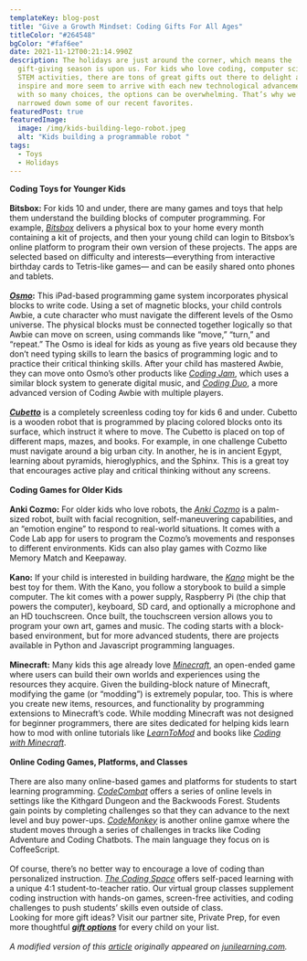 ```yaml
---
templateKey: blog-post
title: "Give a Growth Mindset: Coding Gifts For All Ages"
titleColor: "#264548"
bgColor: "#faf6ee"
date: 2021-11-12T00:21:14.990Z
description: The holidays are just around the corner, which means the
  gift-giving season is upon us. For kids who love coding, computer science, and
  STEM activities, there are tons of great gifts out there to delight and
  inspire and more seem to arrive with each new technological advancement. But
  with so many choices, the options can be overwhelming. That’s why we’ve
  narrowed down some of our recent favorites.
featuredPost: true
featuredImage:
  image: /img/kids-building-lego-robot.jpeg
  alt: "Kids building a programmable robot "
tags:
  - Toys
  - Holidays
---
```

**Coding Toys for Younger Kids**\
\
**Bitsbox:** For kids 10 and under, there are many games and toys that help them understand the building blocks of computer programming. For example, *[Bitsbox](https://bitsbox.com/)* delivers a physical box to your home every month containing a kit of projects, and then your young child can login to Bitsbox’s online platform to program their own version of these projects. The apps are selected based on difficulty and interests—everything from interactive birthday cards to Tetris-like games— and can be easily shared onto phones and tablets.\
\
***[Osmo](https://www.playosmo.com/en/coding-family/)*:** This iPad-based programming game system incorporates physical blocks to write code. Using a set of magnetic blocks, your child controls Awbie, a cute character who must navigate the different levels of the Osmo universe. The physical blocks must be connected together logically so that Awbie can move on screen, using commands like “move,” “turn,” and “repeat.” The Osmo is ideal for kids as young as five years old because they don’t need typing skills to learn the basics of programming logic and to practice their critical thinking skills. After your child has mastered Awbie, they can move onto Osmo’s other products like *[Coding Jam](https://www.playosmo.com/en/coding-jam/)*, which uses a similar block system to generate digital music, and *[Coding Duo](https://www.playosmo.com/en/coding-duo/)*, a more advanced version of Coding Awbie with multiple players.\
\
***[Cubetto](https://www.primotoys.com/)*** is a completely screenless coding toy for kids 6 and under. Cubetto is a wooden robot that is programmed by placing colored blocks onto its surface, which instruct it where to move. The Cubetto is placed on top of different maps, mazes, and books. For example, in one challenge Cubetto must navigate around a big urban city. In another, he is in ancient Egypt, learning about pyramids, hieroglyphics, and the Sphinx. This is a great toy that encourages active play and critical thinking without any screens.\
\
**Coding Games for Older Kids**\
\
**Anki Cozmo:** For older kids who love robots, the *[Anki Cozmo](https://www.anki.com/en-us/cozmo)* is a palm-sized robot, built with facial recognition, self-maneuvering capabilities, and an “emotion engine” to respond to real-world situations. It comes with a Code Lab app for users to program the Cozmo’s movements and responses to different environments. Kids can also play games with Cozmo like Memory Match and Keepaway.\
\
**Kano:** If your child is interested in building hardware, the *[Kano](https://kano.me/us)* might be the best toy for them. With the Kano, you follow a storybook to build a simple computer. The kit comes with a power supply, Raspberry Pi (the chip that powers the computer), keyboard, SD card, and optionally a microphone and an HD touchscreen. Once built, the touchscreen version allows you to program your own art, games and music. The coding starts with a block-based environment, but for more advanced students, there are projects available in Python and Javascript programming languages.\
\
**Minecraft:** Many kids this age already love *[Minecraft](https://minecraft.net/en-us/what-is-minecraft/)*, an open-ended game where users can build their own worlds and experiences using the resources they acquire. Given the building-block nature of Minecraft, modifying the game (or “modding”) is extremely popular, too. This is where you create new items, resources, and functionality by programming extensions to Minecraft’s code. While modding Minecraft was not designed for beginner programmers, there are sites dedicated for helping kids learn how to mod with online tutorials like *[LearnToMod](https://www.learntomod.com/)* and books like *[Coding with Minecraft](https://www.amazon.com/dp/1593278535/ref=sxbs_sxwds-stvp_2)*.\
\
**Online Coding Games, Platforms, and Classes**\
\
There are also many online-based games and platforms for students to start learning programming. *[CodeCombat](https://codecombat.com/play)* offers a series of online levels in settings like the Kithgard Dungeon and the Backwoods Forest. Students gain points by completing challenges so that they can advance to the next level and buy power-ups. *[CodeMonkey](https://www.playcodemonkey.com/)* is another online gamxe where the student moves through a series of challenges in tracks like Coding Adventure and Coding Chatbots. The main language they focus on is CoffeeScript.\
\
Of course, there’s no better way to encourage a love of coding than personalized instruction. *[The Coding Space](http://www.thecodingspace.com/)* offers self-paced learning with a unique 4:1 student-to-teacher ratio. Our virtual group classes supplement coding instruction with hands-on games, screen-free activities, and coding challenges to push students’ skills even outside of class.
\
Looking for more gift ideas? Visit our partner site, Private Prep, for even more thoughtful ***[gift options](https://privateprep.com/blog/2020-holiday-gift-guide/)*** for every child on your list.\
\
*A modified version of this [article](https://junilearning.com/blog/guide/coding-games-toys-for-kids/?utm_source=gf&utm_medium=coding_games_toys_apps_for_kids&utm_campaign=outreach) originally appeared on [junilearning.com](https://junilearning.com/?utm_source=gf&utm_medium=coding_games_toys_apps_for_kids&utm_campaign=outreach).*
